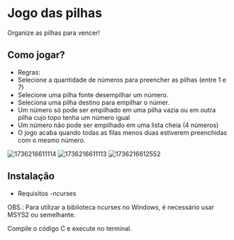 # **Jogo das pilhas**
Organize as pilhas para vencer!
 
##  Como jogar?
- Regras:
 - Selecione a quantidade de números para preencher as pilhas (entre 1 e 7)
 - Selecione uma pilha fonte desempilhar um número.
 - Seleciona uma pilha destino para empilhar o númer.
 - Um número só pode ser empilhado em uma pilha vazia ou em outra pilha cujo topo tenha um número igual
 - Um número não pode ser empilhado em uma lista cheia (4 números)
 - O jogo acaba quando todas as filas menos duas estiverem preenchidas com o mesmo número.
 
![1736216611114](https://github.com/user-attachments/assets/38655e8f-17fd-4a1a-bd92-859b1d8a3603)
![1736216611113](https://github.com/user-attachments/assets/134d40ce-abf4-44b7-b1d5-c7c1cdded0e8)
![1736216612552](https://github.com/user-attachments/assets/cd82d1b3-2ffa-4e1e-b41d-a11a951a5076)

## Instalação

- Requisitos
 -ncurses

OBS.: Para utilizar a biblioteca ncurses no Windows, é necessário usar MSYS2 ou semelhante.

Compile o código C e execute no terminal.
